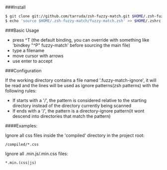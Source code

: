 ###Install

```zsh
$ git clone git://github.com/tarruda/zsh-fuzzy-match.git $HOME/.zsh-fuzzy-match
$ echo 'source $HOME/.zsh-fuzzy-match/fuzzy-match.zsh' >> $HOME/.zshrc
```

###Basic Usage

- press ^T (the default binding, you can override with something like 'bindkey "^P" fuzzy-match' before sourcing the main file)
- type a filename
- move cursor with arrows
- use enter to accept

###Configuration

If the working directory contains a file named '.fuzzy-match-ignore', it will be
read and the lines will be used as ignore patterns(zsh patterns) with the following
rules:

- If starts with a '/', the pattern is considered relative to the starting
  directory instead of the directory currently being scanned
- If ends with a '/', the pattern is a directory-ignore pattern(it wont descend
  into directories that match the pattern)

####Examples:

Ignore all css files inside the 'compiled' directory in the project root:

```
/compiled/*.css
```

Ignore all .min.js/.min.css files:

```
*.min.(css|js)
```
